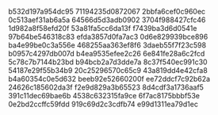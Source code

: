 b532d197a954dc95
71194235d0872067
2bbfa6cef0c960ec
0c513aef31ab6a5a
64566d5d3adb0902
3704f988427cfc46
1d982a8f58efd20f
53a81fa5cc6da13f
f7439ba3d6d0541e
97b64be546318c83
efda3857d0fa7ac3
0d6e829939bce896
ba4e99be0c3a556e
468255aa363ef8f6
3daeb55f7f23c598
b0957c4297db007d
b4ea9535efee2c26
6e841fe28a6c2fcd
5c78c7b7144b23bd
b94bcb2a7d3dde7a
8c37f540ec991c30
54187e29f55b34b9
20c25296570c65c9
43a819dd4e42cfa8
b4a60354c0e5d632
beeb92e52660200f
ee72ddcf7c92b62a
24626c185602da3f
f2e9d829a3b65523
8d4cdf3a1736aaf5
391c11dec69bae6b
4538c632315fa9ce
6f7ac8175bbbf53e
0e2bd2ccffc59fdd
919c69d2c3cdfb74
e99d1311ea79d1ec
